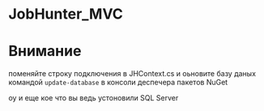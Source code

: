 # JobHunter_MVC

  # Внимание #
  поменяйте строку подключения в JHContext.cs
  и оьновите базу даных командой  ```update-database``` в консоли деспечера пакетов NuGet
  
  
  оу и еще кое что вы ведь устоновили SQL Server
  
 
